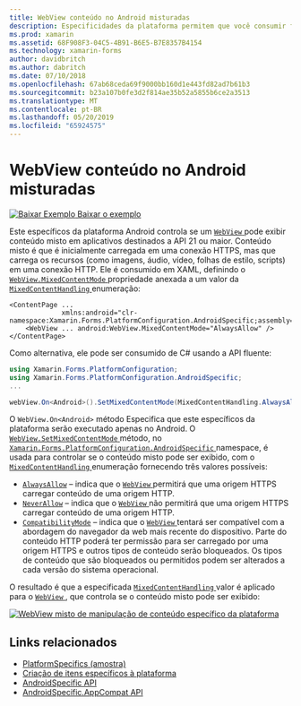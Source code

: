 ```yaml
---
title: WebView conteúdo no Android misturadas
description: Especificidades da plataforma permitem que você consumir funcionalidade só está disponível em uma plataforma específica, sem implementar renderizadores personalizados ou efeitos. Este artigo explica como utilizar o Android específicos da plataforma que é exibido o conteúdo misto em uma exibição da Web em aplicativos que destino a API 21 ou maior.
ms.prod: xamarin
ms.assetid: 68F908F3-04C5-4B91-B6E5-B7E8357B4154
ms.technology: xamarin-forms
author: davidbritch
ms.author: dabritch
ms.date: 07/10/2018
ms.openlocfilehash: 67ab68ceda69f9000bb160d1e443fd82ad7b61b3
ms.sourcegitcommit: b23a107b0fe3d2f814ae35b52a5855b6ce2a3513
ms.translationtype: MT
ms.contentlocale: pt-BR
ms.lasthandoff: 05/20/2019
ms.locfileid: "65924575"
---
```

# <a name="webview-mixed-content-on-android"></a>WebView conteúdo no Android misturadas

[![Baixar Exemplo](~/media/shared/download.png) Baixar o exemplo](https://developer.xamarin.com/samples/xamarin-forms/UserInterface/PlatformSpecifics/)

Este específicos da plataforma Android controla se um [ `WebView` ](xref:Xamarin.Forms.WebView) pode exibir conteúdo misto em aplicativos destinados a API 21 ou maior. Conteúdo misto é que é inicialmente carregada em uma conexão HTTPS, mas que carrega os recursos (como imagens, áudio, vídeo, folhas de estilo, scripts) em uma conexão HTTP. Ele é consumido em XAML, definindo o [ `WebView.MixedContentMode` ](xref:Xamarin.Forms.PlatformConfiguration.AndroidSpecific.WebView.MixedContentModeProperty) propriedade anexada a um valor da [ `MixedContentHandling` ](xref:Xamarin.Forms.PlatformConfiguration.AndroidSpecific.MixedContentHandling) enumeração:

```xaml
<ContentPage ...
             xmlns:android="clr-namespace:Xamarin.Forms.PlatformConfiguration.AndroidSpecific;assembly=Xamarin.Forms.Core">
    <WebView ... android:WebView.MixedContentMode="AlwaysAllow" />
</ContentPage>
```

Como alternativa, ele pode ser consumido de C# usando a API fluente:

```csharp
using Xamarin.Forms.PlatformConfiguration;
using Xamarin.Forms.PlatformConfiguration.AndroidSpecific;
...

webView.On<Android>().SetMixedContentMode(MixedContentHandling.AlwaysAllow);
```

O `WebView.On<Android>` método Especifica que este específicos da plataforma serão executado apenas no Android. O [ `WebView.SetMixedContentMode` ](xref:Xamarin.Forms.PlatformConfiguration.AndroidSpecific.WebView.SetMixedContentMode(Xamarin.Forms.IPlatformElementConfiguration{Xamarin.Forms.PlatformConfiguration.Android,Xamarin.Forms.WebView},Xamarin.Forms.PlatformConfiguration.AndroidSpecific.MixedContentHandling)) método, no [ `Xamarin.Forms.PlatformConfiguration.AndroidSpecific` ](xref:Xamarin.Forms.PlatformConfiguration.AndroidSpecific) namespace, é usada para controlar se o conteúdo misto pode ser exibido, com o [ `MixedContentHandling` ](xref:Xamarin.Forms.PlatformConfiguration.AndroidSpecific.MixedContentHandling) enumeração fornecendo três valores possíveis:

- [`AlwaysAllow`](xref:Xamarin.Forms.PlatformConfiguration.AndroidSpecific.MixedContentHandling.AlwaysAllow) – indica que o [ `WebView` ](xref:Xamarin.Forms.WebView) permitirá que uma origem HTTPS carregar conteúdo de uma origem HTTP.
- [`NeverAllow`](xref:Xamarin.Forms.PlatformConfiguration.AndroidSpecific.MixedContentHandling.NeverAllow) – indica que o [ `WebView` ](xref:Xamarin.Forms.WebView) não permitirá que uma origem HTTPS carregar conteúdo de uma origem HTTP.
- [`CompatibilityMode`](xref:Xamarin.Forms.PlatformConfiguration.AndroidSpecific.MixedContentHandling.CompatibilityMode) – indica que o [ `WebView` ](xref:Xamarin.Forms.WebView) tentará ser compatível com a abordagem do navegador da web mais recente do dispositivo. Parte do conteúdo HTTP poderá ter permissão para ser carregado por uma origem HTTPS e outros tipos de conteúdo serão bloqueados. Os tipos de conteúdo que são bloqueados ou permitidos podem ser alterados a cada versão do sistema operacional.

O resultado é que a especificada [ `MixedContentHandling` ](xref:Xamarin.Forms.PlatformConfiguration.AndroidSpecific.MixedContentHandling) valor é aplicado para o [ `WebView` ](xref:Xamarin.Forms.WebView), que controla se o conteúdo misto pode ser exibido:

[![WebView misto de manipulação de conteúdo específico da plataforma](webview-mixed-content-images/webview-mixedcontent.png "WebView misto de manipulação de conteúdo específico da plataforma")](webview-mixed-content-images/webview-mixedcontent-large.png#lightbox "WebView misto de manipulação de conteúdo específico da plataforma")

## <a name="related-links"></a>Links relacionados

- [PlatformSpecifics (amostra)](https://developer.xamarin.com/samples/xamarin-forms/UserInterface/PlatformSpecifics/)
- [Criação de itens específicos à plataforma](~/xamarin-forms/platform/platform-specifics/index.md#creating-platform-specifics)
- [AndroidSpecific API](xref:Xamarin.Forms.PlatformConfiguration.AndroidSpecific)
- [AndroidSpecific.AppCompat API](xref:Xamarin.Forms.PlatformConfiguration.AndroidSpecific.AppCompat)
